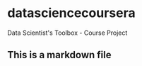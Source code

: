 datasciencecoursera
===================

Data Scientist's Toolbox - Course Project
## This is a markdown file
